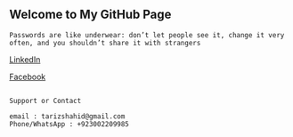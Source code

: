 ## Welcome to My GitHub Page

`Passwords are like underwear: don’t let people see it, change it very often, and you shouldn’t share it with strangers`

[LinkedIn](https://www.linkedin.com/in/tar1z)

[Facebook](https://www.facebook.com/tar1z)

```

Support or Contact

email : tarizshahid@gmail.com
Phone/WhatsApp : +923002209985
